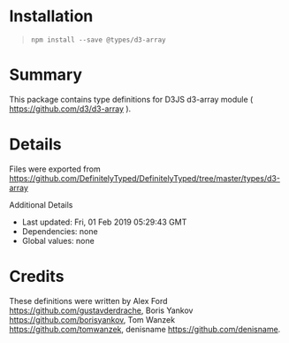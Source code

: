 # Installation
> `npm install --save @types/d3-array`

# Summary
This package contains type definitions for D3JS d3-array module ( https://github.com/d3/d3-array ).

# Details
Files were exported from https://github.com/DefinitelyTyped/DefinitelyTyped/tree/master/types/d3-array

Additional Details
 * Last updated: Fri, 01 Feb 2019 05:29:43 GMT
 * Dependencies: none
 * Global values: none

# Credits
These definitions were written by Alex Ford <https://github.com/gustavderdrache>, Boris Yankov <https://github.com/borisyankov>, Tom Wanzek <https://github.com/tomwanzek>, denisname <https://github.com/denisname>.
